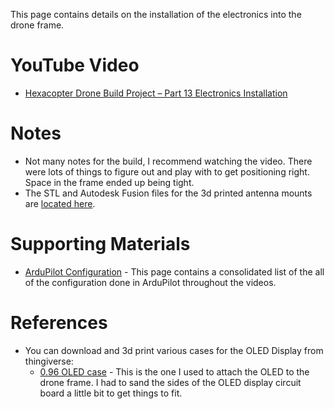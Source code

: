 This page contains details on the installation of the electronics into the drone frame.

# YouTube Video
- [Hexacopter Drone Build Project – Part 13 Electronics Installation](https://youtu.be/XXX)

# Notes
- Not many notes for the build, I recommend watching the video. There were lots of things to figure out and play with to get positioning right. Space in the frame ended up being tight.
- The STL and Autodesk Fusion files for the 3d printed antenna mounts are [located here](../../3d-print-files/antenna-l-bracket/).


# Supporting Materials
- [ArduPilot Configuration](../ArduPilot-Config/ArduPilot-Config.md) - This page contains a consolidated list of the all of the configuration done in ArduPilot throughout the videos.

# References 
- You can download and 3d print various cases for the OLED Display from thingiverse:
  - [0.96 OLED case](https://www.thingiverse.com/thing:5225024) - This is the one I used to attach the OLED to the drone frame. I had to sand the sides of the OLED display circuit board a little bit to get things to fit.
